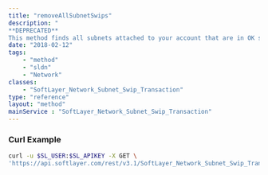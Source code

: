 ```yaml
---
title: "removeAllSubnetSwips"
description: "
**DEPRECATED**
This method finds all subnets attached to your account that are in OK status and starts 'DELETE' transactions with ARIN, allowing you to remove your SWIP registration information. "
date: "2018-02-12"
tags:
    - "method"
    - "sldn"
    - "Network"
classes:
    - "SoftLayer_Network_Subnet_Swip_Transaction"
type: "reference"
layout: "method"
mainService : "SoftLayer_Network_Subnet_Swip_Transaction"
---
```


### Curl Example
```bash
curl -u $SL_USER:$SL_APIKEY -X GET \
'https://api.softlayer.com/rest/v3.1/SoftLayer_Network_Subnet_Swip_Transaction/removeAllSubnetSwips'
```
